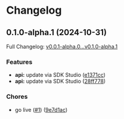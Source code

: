 # Changelog

## 0.1.0-alpha.1 (2024-10-31)

Full Changelog: [v0.0.1-alpha.0...v0.1.0-alpha.1](https://github.com/sentdm/sent-node/compare/v0.0.1-alpha.0...v0.1.0-alpha.1)

### Features

* **api:** update via SDK Studio ([e1371cc](https://github.com/sentdm/sent-node/commit/e1371cc5662176feb85abd05b4a2a37e3aaa0960))
* **api:** update via SDK Studio ([28ff778](https://github.com/sentdm/sent-node/commit/28ff77860ad89c13f096c3c3d2007dce1f9bac65))


### Chores

* go live ([#1](https://github.com/sentdm/sent-node/issues/1)) ([9e7d1ac](https://github.com/sentdm/sent-node/commit/9e7d1ac28875aca0edda778691dfb9657669603c))
